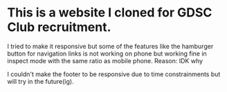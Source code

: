 <h1>This is a website I cloned for GDSC Club recruitment.</h1>

I tried to make it responsive but some of the features like the hamburger button for navigation links is not working on phone but working fine in inspect mode with the same ratio as mobile phone.
Reason: IDK why

I couldn't make the footer to be responsive due to time constrainments but will try in the future(ig).

